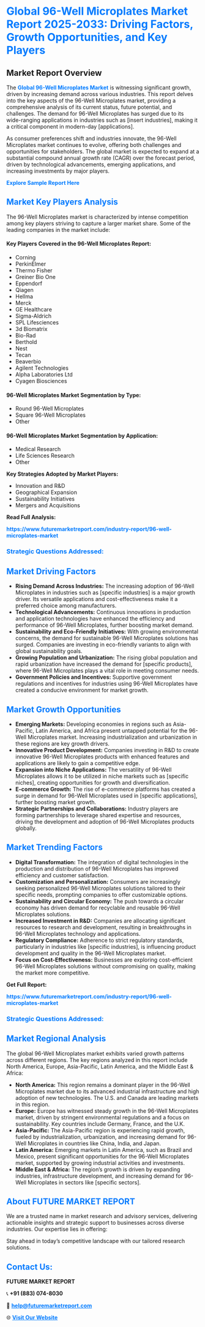 <h1 style="color: #007BFF;">Global 96-Well Microplates Market Report 2025-2033: Driving Factors, Growth Opportunities, and Key Players</h1>

<section id="overview">
<h2>Market Report Overview</h2>
<p>The <a href="https://www.futuremarketreport.com/industry-report/96-well-microplates-market" style="color: #007BFF; text-decoration: none;"><strong>Global 96-Well Microplates Market</strong></a> is witnessing significant growth, driven by increasing demand across various industries. This report delves into the key aspects of the 96-Well Microplates market, providing a comprehensive analysis of its current status, future potential, and challenges. The demand for 96-Well Microplates has surged due to its wide-ranging applications in industries such as [insert industries], making it a critical component in modern-day [applications].</p>
<p>As consumer preferences shift and industries innovate, the 96-Well Microplates market continues to evolve, offering both challenges and opportunities for stakeholders. The global market is expected to expand at a substantial compound annual growth rate (CAGR) over the forecast period, driven by technological advancements, emerging applications, and increasing investments by major players.</p>
</section>

<section id="overview">
<p><a href="https://www.futuremarketreport.com/request-sample/reportId=90957" style="color: #007BFF; text-decoration: none;"><strong>Explore Sample Report Here</strong></a></p>
</section>

<section id="key-players">
<h2 style="color: #007BFF;">Market Key Players Analysis</h2>
<p>The 96-Well Microplates market is characterized by intense competition among key players striving to capture a larger market share. Some of the leading companies in the market include:</p>
<h4>Key Players Covered in the 96-Well Microplates Report:</h4>
<ul><li>Corning</li><li>PerkinElmer</li><li>Thermo Fisher</li><li>Greiner Bio One</li><li>Eppendorf</li><li>Qiagen</li><li>Hellma</li><li>Merck</li><li>GE Healthcare</li><li>Sigma-Aldrich</li><li>SPL Lifesciences</li><li>3d Biomatrix</li><li>Bio-Rad</li><li>Berthold</li><li>Nest</li><li>Tecan</li><li>Beaverbio</li><li>Agilent Technologies</li><li>Alpha Laboratories Ltd</li><li>Cyagen Biosciences</li></ul>
<h4>96-Well Microplates Market Segmentation by Type:</h4>
<ul><li>Round 96-Well Microplates</li><li>Square 96-Well Microplates</li><li>Other</li></ul>

<h4>96-Well Microplates Market Segmentation by Application:</h4>
<ul><li>Medical Research</li><li>Life Sciences Research</li><li>Other</li></ul>
<p><strong>Key Strategies Adopted by Market Players:</strong></p>
<ul>
<li>Innovation and R&D</li>
<li>Geographical Expansion</li>
<li>Sustainability Initiatives</li>
<li>Mergers and Acquisitions</li>
</ul>
</section>

<section>
<p><strong>Read Full Analysis: </strong></p><a href="https://www.futuremarketreport.com/industry-report/96-well-microplates-market" style="color: #007BFF; text-decoration: none;"><strong>https://www.futuremarketreport.com/industry-report/96-well-microplates-market</strong></a>
<h3 style="color: #007BFF;">Strategic Questions Addressed:</h3>
</section>

<section id="driving-factors">
<h2 style="color: #007BFF;">Market Driving Factors</h2>
<ul>
<li><strong>Rising Demand Across Industries:</strong> The increasing adoption of 96-Well Microplates in industries such as [specific industries] is a major growth driver. Its versatile applications and cost-effectiveness make it a preferred choice among manufacturers.</li>
<li><strong>Technological Advancements:</strong> Continuous innovations in production and application technologies have enhanced the efficiency and performance of 96-Well Microplates, further boosting market demand.</li>
<li><strong>Sustainability and Eco-Friendly Initiatives:</strong> With growing environmental concerns, the demand for sustainable 96-Well Microplates solutions has surged. Companies are investing in eco-friendly variants to align with global sustainability goals.</li>
<li><strong>Growing Population and Urbanization:</strong> The rising global population and rapid urbanization have increased the demand for [specific products], where 96-Well Microplates plays a vital role in meeting consumer needs.</li>
<li><strong>Government Policies and Incentives:</strong> Supportive government regulations and incentives for industries using 96-Well Microplates have created a conducive environment for market growth.</li>
</ul>
</section>

<section id="growth-opportunities">
<h2 style="color: #007BFF;">Market Growth Opportunities</h2>
<ul>
<li><strong>Emerging Markets:</strong> Developing economies in regions such as Asia-Pacific, Latin America, and Africa present untapped potential for the 96-Well Microplates market. Increasing industrialization and urbanization in these regions are key growth drivers.</li>
<li><strong>Innovative Product Development:</strong> Companies investing in R&D to create innovative 96-Well Microplates products with enhanced features and applications are likely to gain a competitive edge.</li>
<li><strong>Expansion into Niche Applications:</strong> The versatility of 96-Well Microplates allows it to be utilized in niche markets such as [specific niches], creating opportunities for growth and diversification.</li>
<li><strong>E-commerce Growth:</strong> The rise of e-commerce platforms has created a surge in demand for 96-Well Microplates used in [specific applications], further boosting market growth.</li>
<li><strong>Strategic Partnerships and Collaborations:</strong> Industry players are forming partnerships to leverage shared expertise and resources, driving the development and adoption of 96-Well Microplates products globally.</li>
</ul>
</section>

<section id="trending-factors">
<h2 style="color: #007BFF;">Market Trending Factors</h2>
<ul>
<li><strong>Digital Transformation:</strong> The integration of digital technologies in the production and distribution of 96-Well Microplates has improved efficiency and customer satisfaction.</li>
<li><strong>Customization and Personalization:</strong> Consumers are increasingly seeking personalized 96-Well Microplates solutions tailored to their specific needs, prompting companies to offer customizable options.</li>
<li><strong>Sustainability and Circular Economy:</strong> The push towards a circular economy has driven demand for recyclable and reusable 96-Well Microplates solutions.</li>
<li><strong>Increased Investment in R&D:</strong> Companies are allocating significant resources to research and development, resulting in breakthroughs in 96-Well Microplates technology and applications.</li>
<li><strong>Regulatory Compliance:</strong> Adherence to strict regulatory standards, particularly in industries like [specific industries], is influencing product development and quality in the 96-Well Microplates market.</li>
<li><strong>Focus on Cost-Effectiveness:</strong> Businesses are exploring cost-efficient 96-Well Microplates solutions without compromising on quality, making the market more competitive.</li>
</ul>
</section>

<section>
<p><strong>Get Full Report: </strong></p><a href="https://www.futuremarketreport.com/industry-report/96-well-microplates-market" style="color: #007BFF; text-decoration: none;"><strong>https://www.futuremarketreport.com/industry-report/96-well-microplates-market</strong></a>
<h3 style="color: #007BFF;">Strategic Questions Addressed:</h3>
</section>


<section id="regional-analysis">
<h2 style="color: #007BFF;">Market Regional Analysis</h2>
<p>The global 96-Well Microplates market exhibits varied growth patterns across different regions. The key regions analyzed in this report include North America, Europe, Asia-Pacific, Latin America, and the Middle East & Africa:</p>
<ul>
<li><strong>North America:</strong> This region remains a dominant player in the 96-Well Microplates market due to its advanced industrial infrastructure and high adoption of new technologies. The U.S. and Canada are leading markets in this region.</li>
<li><strong>Europe:</strong> Europe has witnessed steady growth in the 96-Well Microplates market, driven by stringent environmental regulations and a focus on sustainability. Key countries include Germany, France, and the U.K.</li>
<li><strong>Asia-Pacific:</strong> The Asia-Pacific region is experiencing rapid growth, fueled by industrialization, urbanization, and increasing demand for 96-Well Microplates in countries like China, India, and Japan.</li>
<li><strong>Latin America:</strong> Emerging markets in Latin America, such as Brazil and Mexico, present significant opportunities for the 96-Well Microplates market, supported by growing industrial activities and investments.</li>
<li><strong>Middle East & Africa:</strong> The region’s growth is driven by expanding industries, infrastructure development, and increasing demand for 96-Well Microplates in sectors like [specific sectors].</li>
</ul>
</section>

<footer>
<h2 style="color: #007BFF;">About FUTURE MARKET REPORT</h2>
<p>We are a trusted name in market research and advisory services, delivering actionable insights and strategic support to businesses across diverse industries. Our expertise lies in offering:</p>

<p>Stay ahead in today’s competitive landscape with our tailored research solutions.</p>

<h2 style="color: #007BFF;">Contact Us:</h2>
<p><strong>FUTURE MARKET REPORT</strong></p>
<p>📞 <strong>+91 (883) 074-8030</strong></p>
<p>📧 <strong><a href="mailto:help@futuremarketreport.com" style="color: #007BFF;">help@futuremarketreport.com</a></strong></p>
<p>🌐 <strong><a href="https://www.futuremarketreport.com/" style="color: #007BFF;">Visit Our Website</a></strong></p>
</footer>